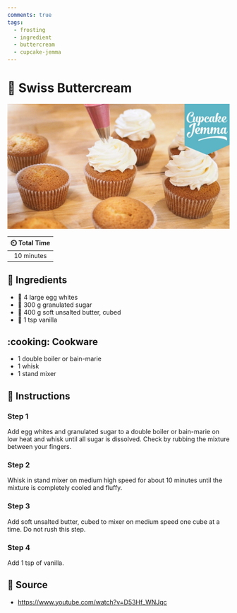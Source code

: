 ```yaml
---
comments: true
tags:
  - frosting
  - ingredient
  - buttercream
  - cupcake-jemma
---
```

# :cake: Swiss Buttercream

![Swiss Buttercream](../../assets/images/swiss-buttercream.jpg)

| :timer_clock: Total Time |
|:-----------------------: |
| 10 minutes |

## :salt: Ingredients

- :egg: 4 large egg whites
- :candy: 300 g granulated sugar
- :butter: 400 g soft unsalted butter, cubed
- :icecream: 1 tsp vanilla

## :cooking: Cookware

- 1 double boiler or bain-marie
- 1 whisk
- 1 stand mixer

## :pencil: Instructions

### Step 1

Add egg whites and granulated sugar to a double boiler or bain-marie on low heat and whisk until all sugar is dissolved.
Check by rubbing the mixture between your fingers.

### Step 2

Whisk in stand mixer on medium high speed for about 10 minutes until the mixture is completely cooled and fluffy.

### Step 3

Add soft unsalted butter, cubed to mixer on medium speed one cube at a time. Do not rush this step.

### Step 4

Add 1 tsp of vanilla.

## :link: Source

- <https://www.youtube.com/watch?v=D53Hf_WNJqc>
